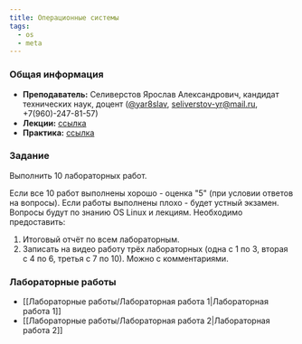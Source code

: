 ```yaml
---
title: Операционные системы
tags:
  - os
  - meta
---
```

### Общая информация
- **Преподаватель:** Селиверстов Ярослав Александрович, кандидат технических наук, доцент ([@yar8slav](https://t.me/yar8slav), seliverstov-yr@mail.ru, +7(960)-247-81-57)
- **Лекции:** [ссылка](https://drive.google.com/drive/folders/1Y45dJ1GP1vuXvmC8mOQWo7guClhe0P3S?usp=share_link%D1%91)
- **Практика:** [ссылка](https://drive.google.com/drive/u/0/folders/1KtIXPMwAwn8YoYwgieALY856_ARnmUj0)

### Задание
Выполнить 10 лабораторных работ.  

Если все 10 работ выполнены хорошо - оценка "5" (при условии ответов на вопросы).
Если работы выполнены плохо - будет устный экзамен.
Вопросы будут по знанию OS Linux и лекциям.
Необходимо предоставить:
1. Итоговый отчёт по всем лабораторным. 
2. Записать на видео работу трёх лабораторных (одна с 1 по 3, вторая с 4 по 6, третья с 7 по 10). Можно с комментариями. 

### Лабораторные работы  
- [[Лабораторные работы/Лабораторная работа 1|Лабораторная работа 1]]
- [[Лабораторные работы/Лабораторная работа 2|Лабораторная работа 2]]